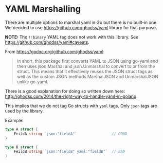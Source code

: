 # YAML Marshalling

There are multiple options to marshal yaml in Go but there is no built-in one.
We decided to use https://github.com/ghodss/yaml library for that purpose.

**NOTE:** The `!!binary` YAML tag does not work with this library. See
https://github.com/ghodss/yaml#caveats.

From https://godoc.org/github.com/ghodss/yaml:

> In short, this package first converts YAML to JSON using go-yaml and then
> uses json.Marshal and json.Unmarshal to convert to or from the struct. This
> means that it effectively reuses the JSON struct tags as well as the custom
> JSON methods MarshalJSON and UnmarshalJSON unlike go-yaml.

There is a good explanation for doing so written down here:
http://ghodss.com/2014/the-right-way-to-handle-yaml-in-golang.

This implies that we do not tag Go structs with `yaml` tags. Only `json` tags
are used by the library.

Example:

```go
type A struct {
	FeildA string `json:"fieldA"`                // GOOD
}

type B struct {
	FeildB string `json:"fieldB" yaml:"fieldB"`  // BAD
}
```
